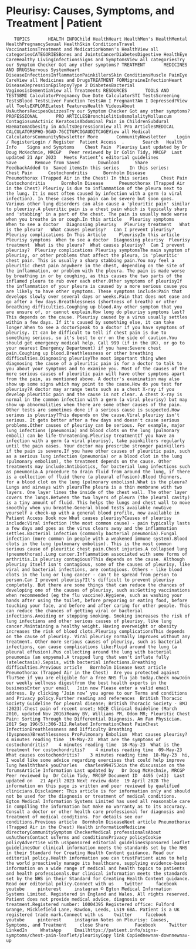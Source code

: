 # Pleurisy: Causes, Symptoms, and Treatment | Patient

       TOPICS       HEALTH INFOChild HealthHeart HealthMen's HealthMental HealthPregnancySexual HealthSkin ConditionsTravel VaccinationsTreatment and MedicationWomen's HealthView all categoriesCATEGORIESBones and JointsCancerDiabetesDigestive HealthEye CareHealthy LivingInfectionsSigns and SymptomsView all categoriesTry our Symptom Checker Got any other symptoms? TREATMENT       MEDICINES AND DRUGSNervous SystemHeart DiseaseInfectionsInflammationPainkillersSkin ConditionsMuscle PainEye CareView all Medicines and DrugsTREATMENT FORMigraineInfectionHeart DiseaseDepressionEpilepsyType 2 DiabetesBacterial VaginosisDementiaView all Treatments RESOURCES       TOOLS AND TESTSBMI CalculatorPregnancy Due Date CalculatorSTI TestsScreening TestsBlood TestsLiver Function TestsAm I Pregnant?Am I Depressed?View all ToolsEXPLORELatest FeaturesHealth VideosAbout UsAuthorsRecipesQuizzesTry our Symptom Checker Got any other symptoms? PROFESSIONAL       PRO ARTICLESBronchiolitisOsmolalityMolluscum ContagiosumActinic KeratosisAbdominal Pain in ChildrenSubdural HaematomaObesity in AdultsDepressionView all Pro ArticlesMEDICAL CALCULATORSPHQ-9GAD-76CITGPCOGAUDITCAGEView all Medical CalculatorsCommunityNewsletter More       CommunityNewsletter    Login / RegisterLogin / Register  Patient Access  .       Search   Health Info    Signs and Symptoms    Chest Pain  Pleurisy Last updated by Dr Doug McKechnie, MRCGP   Peer reviewed by Dr Colin Tidy, MRCGP  Last updated 21 Apr 2023   Meets Patient’s editorial guidelines            Save       Remove from Saved       Download      Share      FeedbackAdded to  Saved itemsIn this series    In this series:     Chest Pain      Costochondritis      Bornholm Disease      Pneumothorax (Trapped Air in the Chest) In this series     Chest Pain      Costochondritis      Bornholm Disease      Pneumothorax (Trapped Air in the Chest) Pleurisy is due to inflammation of the pleura next to the lung. It is most often caused by infection with a germ (a viral infection). In these cases the pain can be severe but soon goes. Various other lung disorders can also cause a 'pleuritic pain' similar to pleurisy.A pleuritic pain is a chest pain which is typically sharp and 'stabbing' in a part of the chest. The pain is usually made worse when you breathe in or cough.In this article   Pleurisy symptoms   When to see a doctor   Diagnosing pleurisy   Pleurisy treatment   What is the pleura?   What causes pleurisy?   Can I prevent pleurisy?   Pleurisy complications In This Article     PleurisyIn this article Pleurisy symptoms  When to see a doctor  Diagnosing pleurisy  Pleurisy treatment  What is the pleura?  What causes pleurisy?  Can I prevent pleurisy?  Pleurisy complications Pleurisy symptomsThe main symptom of pleurisy, or other problems that affect the pleura, is 'pleuritic' chest pain. This is usually a sharp stabbing pain.You may feel a pleuritic chest pain anywhere in the chest, depending on the site of the inflammation, or problem with the pleura. The pain is made worse by breathing in or by coughing, as this causes the two parts of the inflamed pleura to rub over each other.Other symptoms of pleurisyIf the inflammation of your pleura is caused by a more serious cause you are likely to have other symptoms. These symptoms include:Pain that develops slowly over several days or weeks.Pain that does not ease and go after a few days.Breathlessness (shortness of breath) or other breathing difficulties.Coughing up blood.Any other symptom that you are unsure of, or cannot explain.How long do pleurisy symptoms last?This depends on the cause. Pleurisy caused by a virus usually settles within a few days. If it's caused by something else, it can take longer.When to see a doctorSpeak to a doctor if you have symptoms of pleurisy. It can be difficult to tell if chest pain is due to something serious, so it's best to err on the side of caution.You should get emergency medical help. Call 999 (if in the UK), or go to your nearest Emergency Department) if you have:Severe chest pain.Coughing up blood.Breathlessness or other breathing difficulties.Diagnosing pleurisyThe most important thing when diagnosing the cause of a pleuritic pain is for a doctor to talk to you about your symptoms and to examine you. Most of the causes of the more serious causes of pleuritic pain will have other symptoms apart from the pain, as mentioned above. A doctor's examination may also show up some signs which may point to the cause.How do you test for pleurisy?A doctor may arrange tests such as a chest X-ray if you develop pleuritic pain and the cause is not clear. A chest X-ray is normal in the common infection with a germ (a viral pleurisy) but may show up abnormalities when there are some other causes of the pain. Other tests are sometimes done if a serious cause is suspected.How serious is pleurisy?This depends on the cause.Viral pleurisy isn't serious. It gets better after a few days and doesn't cause serious problems.Other causes of pleurisy can be serious. For example, major lung infections (pneumonia) and blood clots on the lung (pulmonary emboli) can be life-threatening.Pleurisy treatmentIf you have an infection with a germ (a viral pleurisy), take painkillers regularly until the pain eases. Your doctor may prescribe stronger painkillers if the pain is severe.If you have other causes of pleuritic pain, such as a serious lung infection (pneumonia) or a blood clot in the lung (pulmonary embolism), the treatment depends on the cause. Other treatments may include:Antibiotics, for bacterial lung infections such as pneumonia.A procedure to drain fluid from around the lung, if there is a collection of fluid there (a pleural effusion).Blood thinners, for a blood clot on the lung (pulmonary embolism).What is the pleura?Lungs and airways with pleuraThe pleura is a thin membrane with two layers. One layer lines the inside of the chest wall. The other layer covers the lungs.Between the two layers of pleura (the pleural cavity) is a tiny amount of fluid. This helps the lungs and chest wall to move smoothly when you breathe.General blood tests available nowGive yourself a check-up with a general blood profile, now available in Patient Access Book now What causes pleurisy?Causes of pleurisy include:Viral infection (the most common cause) - pain typically lasts a few days and goes as the virus clears away and the inflammation settles.Bacterial infection (commonly bacterial pneumonia).Fungal infection (more common in people with a weakened immune system).Blood clots in the lung (pulmonary embolism). This is the most common serious cause of pleuritic chest pain.Chest injuries.A collapsed lung (pneumothorax).Lung cancer.Inflammation associated with some forms of arthritis.Is pleurisy contagious?This depends on the cause. Although pleurisy itself isn't contagious, some of the causes of pleurisy, like viral and bacterial infections, are contagious. Others - like blood clots in the lung or lung cancer - can't be spread from person to person.Can I prevent pleurisy?It's difficult to prevent pleurisy completely. But there are some things that can reduce the chances of developing one of the causes of pleurisy, such as:Getting vaccinations when recommended (eg the flu vaccine).Hygiene, such as washing your hands after using the toilet, before preparing or eating food, before touching your face, and before and after caring for other people. This can reduce the chances of getting viral or bacterial infections.Avoiding or stopping smoking. Smoking increases the risk of lung infections and other serious causes of pleurisy, like lung cancer.Maintaining a healthy weight. Having overweight or obesity increases the risk of blood clots.Pleurisy complicationsThis depends on the cause of pleurisy. Viral pleurisy normally improves without any treatment. Other more serious causes of pleurisy, such as bacterial infections, can cause complications like:Fluid around the lung (a pleural effusion).Pus collecting around the lung with bacterial pneumonia (an empyema).A trapped lung that won't inflate fully (atelectasis).Sepsis, with bacterial infections.Breathing difficulties.Previous article   Bornholm Disease Next article  Pneumothorax (Trapped Air in the Chest)  Are you protected against flu?See if you are eligible for a free NHS flu jab today.Check nowJoin our weekly wellness digestfrom the best health experts in the businessEnter your email   Join now Please enter a valid email address. By clicking ‘Join now’ you agree to our Terms and conditions and Privacy policy.Further reading and references  British Thoracic Society Guideline for pleural disease; British Thoracic Society - BMJ (2023).Chest pain of recent onset; NICE Clinical Guideline (March 2010, updated Nov 2016)Reamy BV, Williams PM, Odom MR; Pleuritic Chest Pain: Sorting Through the Differential Diagnosis. Am Fam Physician. 2017 Sep 196(5):306-312.Related InformationChest PainChest InfectionBreathlessness and Difficulty Breathing (Dyspnoea)Breathlessness ProPulmonary Embolism  What causes pleurisy?    4 minutes reading time  19-May-23  What are the symptoms of costochondritis?    4 minutes reading time  18-May-23  What is the treatment for costochondritis?    4 minutes reading time  09-May-23  What causes costochondritis?    3 minutes reading time  18-May-23  hi, I would like some advice regarding exercises that could help improve lung healththank youCharles   charles99475Join the discussion on the forumsArticle Information Last updated by   Dr Doug McKechnie, MRCGP Peer reviewed by  Dr Colin Tidy, MRCGP Document ID  4495 (v43)  Last updated on   21 April 2023 Next review date  19 April 2028 The information on this page is written and peer reviewed by qualified clinicians.Disclaimer: This article is for information only and should not be used for the diagnosis or treatment of medical conditions. Egton Medical Information Systems Limited has used all reasonable care in compiling the information but make no warranty as to its accuracy. Consult a doctor or other health care professional for diagnosis and treatment of medical conditions. For details see our conditions.Previous article  Bornholm DiseaseNext article Pneumothorax (Trapped Air in the Chest) Health informationMedicine directoryCommunitySymptom CheckerMedical professionalsAbout usAuthorsContact usTerms and conditionsPrivacy policyCookie policyAdvertise with usSponsored editorial guidelinesSponsored leaflet guidelinesOur clinical information meets the standards set by the NHS in their Standard for Creating Health Content guidance. Read our editorial policy.Health information you can trustPatient aims to help the world proactively manage its healthcare, supplying evidence-based information on a wide range of medical and health topics to patients and health professionals.Our clinical information meets the standards set by the NHS in their Standard for Creating Health Content guidance. Read our editorial policy.Connect with us    twitter     facebook     youtube     pinterest     instagram © Egton Medical Information Systems Limited. Registered in England and Wales. All rights reserved. Patient does not provide medical advice, diagnosis or treatment.Registered number: 10004395 Registered office: Fulford Grange, Micklefield Lane, Rawdon, Leeds, LS19 6BA. Patient is a UK registered trade mark.Connect with us    twitter     facebook     youtube     pinterest     instagram Notes on Pleurisy: Causes, Symptoms, and Treatment     close Share          Facebook     Twitter     LinkedIn     WhatsApp     Emailhttps://patient.info/signs-symptoms/chest-pain-leaflet/pleurisyCopy link Copiednewnav-downnewnav-up


